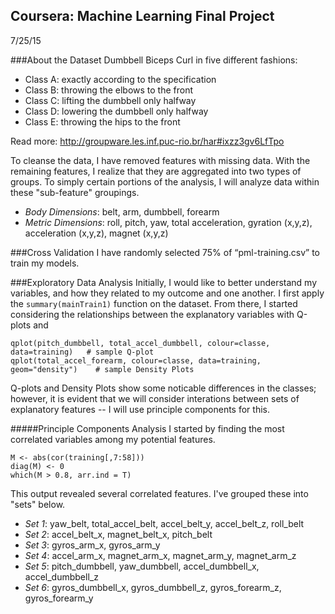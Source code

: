 ## Coursera: Machine Learning Final Project
7/25/15

###About the Dataset
Dumbbell Biceps Curl in five different fashions:
- Class A: exactly according to the specification 
- Class B: throwing the elbows to the front 
- Class C: lifting the dumbbell only halfway
- Class D: lowering the dumbbell only halfway
- Class E: throwing the hips to the front

Read more: http://groupware.les.inf.puc-rio.br/har#ixzz3gv6LfTpo

To cleanse the data, I have removed features with missing data. With the remaining features, I realize that they are aggregated into two types of groups. To simply certain portions of the analysis, I will analyze data within these "sub-feature" groupings. 
- *Body Dimensions*: belt, arm, dumbbell, forearm
- *Metric Dimensions*: roll, pitch, yaw, total acceleration, gyration (x,y,z), acceleration (x,y,z), magnet (x,y,z)


###Cross Validation
I have randomly selected 75% of “pml-training.csv” to train my models. 



###Exploratory Data Analysis
Initially, I would like to better understand my variables, and how they related to my outcome and one another. I first apply the `summary(mainTrain1)` function on the dataset. From there, I started considering the relationships between the explanatory variables with Q-plots and 
```
qplot(pitch_dumbbell, total_accel_dumbbell, colour=classe, data=training)   # sample Q-plot
qplot(total_accel_forearm, colour=classe, data=training, geom="density")    # sample Density Plots
```
Q-plots and Density Plots show some noticable differences in the classes; however, it is evident  that we will consider interations between sets of explanatory features -- I will use principle components for this. 

#####Principle Components Analysis
I started by finding the most correlated variables among my potential features. 
```
M <- abs(cor(training[,7:58]))
diag(M) <- 0
which(M > 0.8, arr.ind = T)
```
This output revealed several correlated features. I've grouped these into "sets" below.
- *Set 1*: yaw_belt, total_accel_belt, accel_belt_y, accel_belt_z, roll_belt
- *Set 2*: accel_belt_x, magnet_belt_x, pitch_belt
- *Set 3*: gyros_arm_x, gyros_arm_y
- *Set 4*: accel_arm_x, magnet_arm_x, magnet_arm_y, magnet_arm_z
- *Set 5*: pitch_dumbbell, yaw_dumbbell, accel_dumbbell_x, accel_dumbbell_z
- *Set 6*: gyros_dumbbell_x, gyros_dumbbell_z, gyros_forearm_z, gyros_forearm_y


